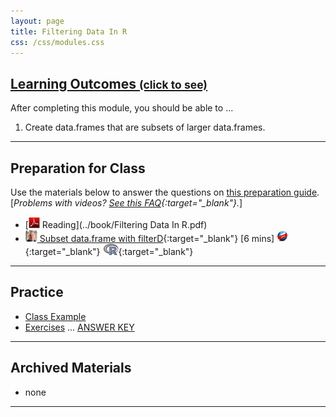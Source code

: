 ```yaml
---
layout: page
title: Filtering Data In R
css: /css/modules.css
---
```


<div class="panel-group-ILOs">
  <div class="panel panel-default">
    <div class="panel-heading">
      <h2 class="panel-title">
        <a data-toggle="collapse" href="#ILOs">Learning Outcomes <small>(click to see)</small></a>
      </h2>
    </div>
    <div id="ILOs" class="panel-collapse collapse">
      <div class="panel-body">
<p>After completing this module, you should be able to ...</p>

<ol>
  <li>Create data.frames that are subsets of larger data.frames.</li>
</ol>
      </div>
    </div>
  </div>
</div>

----

## Preparation for Class

Use the materials below to answer the questions on [this preparation guide](FilteringDataInR_Prep). [*Problems with videos? [See this FAQ](../resources/FAQ/FAQs/videos){:target="_blank"}.*]

* [![PDF](../img/pdf.png) Reading](../book/Filtering Data In R.pdf)
* [![Vimeo](../img/dhovid.png) Subset data.frame with filterD](https://vimeo.com/user45324800/filterd){:target="_blank"} [6 mins] [![Web](../img/web.png)](HO/FilteringDataInR_RHO.html){:target="_blank"}  [![R](../img/Rlogo.png)](HO/FilteringDataInR_RHO.R){:target="_blank"}

----

## Practice

* [Class Example](CEx/FilteringDataInR_CExmpl)
* [Exercises](CE/FilteringDataInR_CE) ... [ANSWER KEY](CE/KEY_FilteringDataInR_CE)

----

## Archived Materials

* none

----

